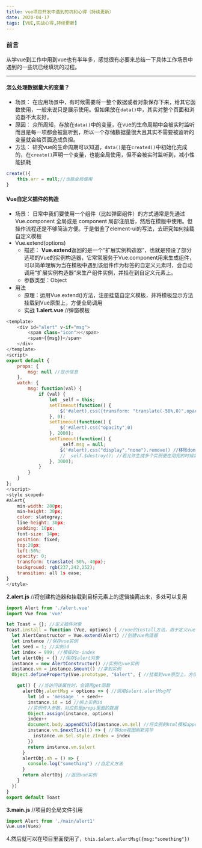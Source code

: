```yaml
---
title: vue项目开发中遇到的坑和心得（持续更新）
date: 2020-04-17
tags: [VUE,实战心得,持续更新]
---
```


### 前言

从学vue到工作中用到vue也有半年多，感觉很有必要来总结一下具体工作场景中遇到的一些坑已经填坑的过程。

---

#### 怎么处理数据量大的变量？

* 场景： 在应用场景中，有时候需要将一整个数据或者对象保存下来，给其它函数使用，一般来说只是展示使用。但如果放在`data()`中，其实对整个页面和浏览器不太友好。
* 原因： 众所周知，存放在`data()`中的变量，在vue的生命周期中会被实时监听而且是每一项都会被监听到，所以一个存储数据量很大且其实不需要被监听的变量就会给页面造成负担。
* 方法： 研究vue的生命周期可以知道，`data()`是在`created()`中初始化完成的，在`create()`声明一个变量，也能全局使用，但不会被实时监听到，减小性能损耗
  
```javascript
create(){
    this.arr = null;//也能全局使用
}
```

#### Vue自定义插件的构造

* 场景： 日常中我们要使用一个组件（比如弹窗组件）的方式通常是先通过Vue.component 全局或是 component 局部注册后，然后在模版中使用。但操作流程还是不够简洁方便。于是借鉴了element-ui的写法，去研究如何挂载自定义模板
* Vue.extend(options)
  * 描述： **Vue.extend**返回的是一个“扩展实例构造器”，也就是预设了部分选项的Vue的实例构造器，它常常服务于Vue.component用来生成组件，可以简单理解为当在模板中遇到该组件作为标签的自定义元素时，会自动调用“扩展实例构造器”来生产组件实例，并挂在到自定义元素上。
  * 参数类型：Object
* 用法
  * 原理：运用Vue.extend()方法，注册挂载自定义模板，并将模板显示方法挂载到Vue原型上，方便全局调用
  * 实战
   **1.alert.vue** //弹窗模板
   
```javascript
<template>
    <div id="alert" v-if="msg">
        <span class="icon">❕</span>
        <span>{{msg}}</span>
    </div>
</template>
<script>
export default {
    props: {
        msg: null //显示信息
    },
    watch: {
        msg: function(val) {
            if (val) {
                let _self = this;
                setTimeout(function() {
                    $('#alert).css({transform: "translate(-50%,0)",opacity:1})
                }, 0);
                setTimeout(function() {
                    $('#alert).css("opacity",0)
                }, 2000);
                setTimeout(function() {
                    _self.msg = null;
                    $('#alert).css("display","none").remove() //移除dom元素
                    // _self.$destroy(); //若允许生成多个实例便在用完的时候需要销毁
                }, 3000);
            }
        }
    }
};
</script>
<style scoped>
#alert{
    min-width: 200px;
    min-height: 30px;
    color: slategray;
    line-height: 30px;
    padding: 10px;
    font-size: 14px;
    position: fixed;
    top:20px;
    left:50%;
    opacity: 0;
    transform: translate(-50%,-40px);
    background: rgb(237,242,252);
    transition: all 1s ease; 
}
</style>
```

  **2.alert.js** //将创建构造器和挂载到目标元素上的逻辑抽离出来，多处可以复用
```javascript
import Alert from './alert.vue'
import Vue from 'vue'

let Toast = {}; //定义插件对象
Toast.install = function (Vue, options) { //vue的install方法，用于定义vue插件
  let AlertConstructor = Vue.extend(Alert) //创建vue构造器
  let instance //保存vue实例
  let seed = 1; //实例id
  let index = 999; //模板的z-index
  let alertObj = {} //保存$alert对象
  instance = new AlertConstructor() //实例化vue实例
  instance.vm = instance.$mount() //拿到实例
  Object.defineProperty(Vue.prototype, "$alert", { //挂载到vue原型上，方便全局调用

    get() { //当访问该属性时，会调用get函数
      alertObj.alertMsg = options => { //调用$alert.alertMsg时
        let id = 'message_' + seed++
        instance.id = id //绑上实例id
        //实例传入参数，对应的是props里面的数据
        Object.assign(instance, options)
        index++
        document.body.appendChild(instance.vm.$el) //将实例的html模板append到html
        instance.vm.$nextTick(() => { //等dom视图刷新完毕
          instance.vm.$el.style.zIndex = index
        })
        return instance.vm.$alert
      }
      alertObj.sh = () => {
        console.log("something") //自定义方法
      }
      return alertObj //返回vue实例
    }
  })
}
export default Toast
```

  **3.main.js** //项目的全局文件引用
```javascript
import Alert from './main/alert1'
Vue.use(Vuex)
```

   4.然后就可以在项目里面使用了，`this.$alert.alertMsg({msg:"something"})`